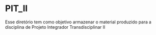 # PIT_II
Esse diretório tem como objetivo armazenar o material produzido para a disciplina de Projeto Integrador Transdisciplinar II
